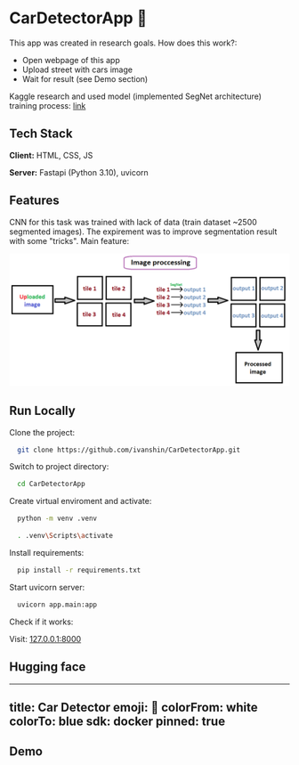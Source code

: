 
# CarDetectorApp 🚙

This app was created in research goals. How does this work?:

 - Open webpage of this app 
 - Upload street with cars image
 - Wait for result (see Demo section)

Kaggle research and used model (implemented SegNet architecture) training process: [link](https://www.kaggle.com/code/ivanshingel/cars-segmentation-research)

## Tech Stack

**Client:** HTML, CSS, JS

**Server:** Fastapi (Python 3.10), uvicorn

## Features

CNN for this task was trained with lack of data (train dataset ~2500 segmented images). The expirement was to improve segmentation result with some "tricks". Main feature:

![Image processing schema](https://github.com/ivanshin/CarDetectorApp/blob/master/webp/assets/img_proc_scheme.png)

## Run Locally

Clone the project:

```bash
  git clone https://github.com/ivanshin/CarDetectorApp.git
```

Switch to project directory:

```bash
  cd CarDetectorApp
```

Create virtual enviroment and activate:

```bash
  python -m venv .venv
```

```bash
  . .venv\Scripts\activate
```

Install requirements:

```bash
  pip install -r requirements.txt
```

Start uvicorn server:

```bash
  uvicorn app.main:app
```

Check if it works:

  Visit: [127.0.0.1:8000](http://127.0.0.1:8000)

## Hugging face

---
title: Car Detector
emoji: 🚙
colorFrom: white
colorTo: blue
sdk: docker
pinned: true
---

## Demo
